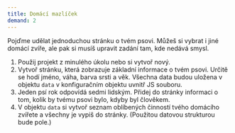 ```yaml
---
title: Domácí mazlíček
demand: 2
---
```

Pojďme udělat jednoduchou stránku o tvém psovi. Můžeš si vybrat i jiné domácí zvíře, ale pak si musíš upravit zadání tam, kde nedává smysl.

1. Použij projekt z minulého úkolu nebo si vytvoř nový.
1. Vytvoř stránku, která zobrazuje základní informace o tvém psovi. Určitě se hodí jméno, váha, barva srsti a věk. Všechna data budou uložena v objektu `data` v konfiguračním objektu uvnitř JS souboru.
1. Jeden psí rok odpovídá sedmi lidským. Přidej do stránky informaci o tom, kolik by tvému psovi bylo, kdyby byl člověkem.
1. V objektu `data` si vytvoř seznam oblíbených činností tvého domácího zvířete a všechny je vypiš do stránky. (Použitou datovou strukturou bude pole.)